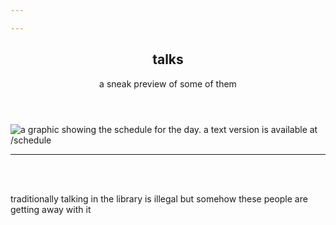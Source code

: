 ```yaml
---

---
```


<section class="mid">
 <header>
    <div id="align">
      <p-books></p-books>
    </div>
    <div class="heading">
      <h1>talks</h1>
      <p>a sneak preview of some of them</p>
    </div>
  </header>
</section>

<img class="runsheet" src="/schedule.png" alt="a graphic showing the schedule for the day. a text version is available at /schedule"/>

----------------------------------------
<br>
<br>

traditionally talking in the library is illegal but somehow these people are getting away with it
<section>
      <p-books></p-books>
</section>


<!--@include: ../_scripts/talkdata.md-->